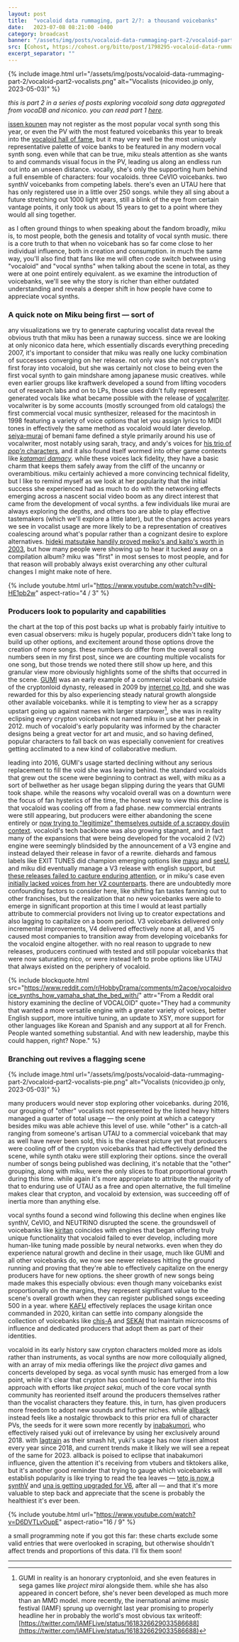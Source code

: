 ```yaml
---
layout: post
title:  "vocaloid data rummaging, part 2/?: a thousand voicebanks"
date:   2023-07-08 08:21:00 -0400
category: broadcast
banner: "/assets/img/posts/vocaloid-data-rummaging-part-2/vocaloid-part2-vocalists.png"
src: [Cohost, https://cohost.org/bitto/post/1798295-vocaloid-data-rummag]
excerpt_separator: ""
---
```


{% include image.html url="/assets/img/posts/vocaloid-data-rummaging-part-2/vocaloid-part2-vocalists.png" alt="Vocalists (nicovideo.jp only, 2023-05-03)" %}

*this is part 2 in a series of posts exploring vocaloid song data aggregated from vocaDB and niconico. you can read part 1 [here](/2023/05/10/vocaloid-data-rummaging-part-1).*

[issen kounen](https://vocadb.net/S/483406) may not register as the most popular vocal synth song this year, or even the PV with the most featured voicebanks this year to break into the [vocaloid hall of fame](https://dic.nicovideo.jp/a/vocaloid%E6%AE%BF%E5%A0%82%E5%85%A5%E3%82%8A), but it may very well be the most uniquely representative palette of voice banks to be featured in any modern vocal synth song. even while that can be true, miku steals attention as she wants to and commands visual focus in the PV, leading us along an endless run out into an unseen distance. vocally, she's only the supporting hum behind a full ensemble of characters: four vocaloids. three CeVIO voicebanks. two synthV voicebanks from competing labels. there's even an UTAU here that has only registered use in a little over 250 songs. while they all sing about a future stretching out 1000 light years, still a blink of the eye from certain vantage points, it only took us about 15 years to get to a point where they would all sing together.

as I often ground things to when speaking about the fandom broadly, miku is, to most people, both the genesis and totality of vocal synth music. there is a core truth to that when no voicebank has so far come close to her individual influence, both in creation and consumption. in much the same way, you'll also find that fans like me will often code switch between using "vocaloid" and "vocal synths" when talking about the scene in total, as they were at one point entirely equivalent. as we examine the introduction of voicebanks, we'll see why the story is richer than either outdated understanding and reveals a deeper shift in how people have come to appreciate vocal synths. 

### A quick note on Miku being first — sort of

any visualizations we try to generate capturing vocalist data reveal the obvious truth that miku has been a runaway success. since we are looking at only niconico data here, which essentially discards everything preceding 2007, it's important to consider that miku was really one lucky combination of successes converging on her release. not only was she not crypton's first foray into vocaloid, but she was certainly not close to being even the first vocal synth to gain mindshare among japanese music creatives. while even earlier groups like kraftwerk developed a sound from lifting vocoders out of research labs and on to LPs, those uses didn't fully represent generated vocals like what became possible with the release of [vocalwriter](https://www.macintoshrepository.org/2230-vocalwriter). vocalwriter is by some accounts (mostly scrounged from old catalogs) the first commercial vocal music synthesizer, released for the macintosh in 1998 featuring a variety of voice options that let you assign lyrics to MIDI tones in effectively the same method as vocaloid would later develop. [seiya-murai](https://remywiki.com/Kiyoshi_Murai) of bemani fame defined a style primarily around his use of vocalwriter, most notably using sarah, tracy, and andy's voices for [his trio of *pop'n* characters](https://vocadb.net/T/9332/aiunits), and it also found itself wormed into other game contexts like [*katamari damacy*](https://www.youtube.com/watch?v=XOsdLrYg66I). while these voices lack fidelity, they have a basic charm that keeps them safely away from the cliff of the uncanny or overambitious. miku certainly achieved a more convincing technical fidelity, but I like to remind myself as we look at her popularity that the initial success she experienced had as much to do with the networking effects emerging across a nascent social video boom as any direct interest that came from the development of vocal synths. a few individuals like murai are always exploring the depths, and others too are able to play effective tastemakers (which we'll explore a little later), but the changes across years we see in vocalist usage are more likely to be a representation of creatives coalescing around what's popular rather than a cognizant desire to explore alternatives. [hideki matsutake handily proved meiko's and kaito's worth in 2003](https://www.youtube.com/watch?v=NW-lqdlm_R0), but how many people were showing up to hear it tucked away on a compilation album? miku was "first" in most senses to most people, and for that reason will probably always exist overarching any other cultural changes I might make note of here.

{% include youtube.html url="https://www.youtube.com/watch?v=dlN-HE1pb2w" aspect-ratio="4 / 3" %}

### Producers look to popularity and capabilities

the chart at the top of this post backs up what is probably fairly intuitive to even casual observers: miku is hugely popular, producers didn't take long to build up other options, and excitement around those options drove the creation of more songs. these numbers do differ from the overall song numbers seen in my first post, since we are counting multiple vocalists for one song, but those trends we noted there still show up here, and this granular view more obviously highlights some of the shifts that occurred in the scene. [GUMI](https://vocadb.net/Ar/3) was an early example of a commercial voicebank outside of the cryptonloid dynasty, released in 2009 by [internet co ltd](https://internetmusicsoft.com/), and she was rewarded for this by also experiencing steady natural growth alongside other available voicebanks. while it is tempting to view her as a scrappy upstart going up against names with larger starpower[^1], she was in reality eclipsing every crypton voicebank not named miku in use at her peak in 2012. much of vocaloid's early popularity was informed by the character designs being a great vector for art and music, and so having defined, popular characters to fall back on was especially convenient for creatives getting acclimated to a new kind of collaborative medium. 

leading into 2016, GUMI's usage started declining without any serious replacement to fill the void she was leaving behind. the standard vocaloids that grew out the scene were beginning to contract as well, with miku as a sort of bellwether as her usage began slipping during the years that GUMI took shape. while the reasons why vocaloid overall was on a downturn were the focus of fan hysterics of the time, the honest way to view this decline is that vocaloid was cooling off from a fad phase. new commercial entrants were still appearing, but producers were either abandoning the scene entirely or [now trying to "legitimize" themselves outside of a scrappy doujin context](https://vgperson.com/vocalinterview.php?view=hachiryonatalie). vocaloid's tech backbone was also growing stagnant, and in fact many of the expansions that were being developed for the vocaloid 2 (V2) engine were seemingly blindsided by the announcement of a V3 engine and instead delayed their release in favor of a rewrite. diehards and famous labels like EXIT TUNES did champion emerging options like [mayu](https://vocadb.net/Ar/1766) and [seeU](https://vocadb.net/Ar/193), and miku did eventually manage a V3 release with english support, but [these releases failed to capture enduring attention](https://web.archive.org/web/20150406221221/https://ch.nicovideo.jp/kadotanimitsuru/blomaga/ar699704), or in miku's case even [initially lacked voices from her V2 counterparts](https://vocaloid.fandom.com/wiki/Hatsune_Miku_V3_-_Light_and_Vivid). there are undoubtedly more confounding factors to consider here, like shifting fan tastes fanning out to other franchises, but the realization that no new voicebanks were able to emerge in significant proportion at this time I would at least partially attribute to commercial providers not living up to creator expectations and also lagging to capitalize on a boom period. V3 voicebanks delivered only incremental improvements, V4 delivered effectively none at all, and V5 caused most companies to transition away from developing voicebanks for the vocaloid engine altogether. with no real reason to upgrade to new releases, producers continued with tested and still popular voicebanks that were now saturating nico, or were instead left to probe options like UTAU that always existed on the periphery of vocaloid.

{% include blockquote.html src="https://www.reddit.com/r/HobbyDrama/comments/m2acoe/vocaloidvoice_synths_how_yamaha_shat_the_bed_with/" attr="From a Reddit oral history examining the decline of VOCALOID" quote="They had a community that wanted a more versatile engine with a greater variety of voices, better English support, more intuitive tuning, an update to XSY, more support for other languages like Korean and Spanish and any support at all for French. People wanted something substantial. And with new leadership, maybe this could happen, right? Nope." %}

### Branching out revives a flagging scene

{% include image.html url="/assets/img/posts/vocaloid-data-rummaging-part-2/vocaloid-part2-vocalists-pie.png" alt="Vocalists (nicovideo.jp only, 2023-05-03)" %}

many producers would never stop exploring other voicebanks. during 2016, our grouping of "other" vocalists not represented by the listed heavy hitters managed a quarter of total usage — the only point at which a category besides miku was able achieve this level of use. while "other" is a catch-all ranging from someone's artisan UTAU to a commercial voicebank that may as well have never been sold, this is the clearest picture yet that producers were cooling off of the crypton voicebanks that had effectively defined the scene, while synth otaku were still exploring their options. since the overall number of songs being published was declining, it's notable that the "other" grouping, along with miku, were the only slices to float proportional growth during this time. while again it's more appropriate to attribute the majority of that to enduring use of UTAU as a free and open alternative, the full timeline makes clear that crypton, and vocaloid by extension, was succeeding off of inertia more than anything else.

vocal synths found a second wind following this decline when engines like synthV, CeVIO, and NEUTRINO disrupted the scene. the groundswell of voicebanks like [kiritan](https://vocadb.net/Ar/79466) coincides with engines that began offering truly unique functionality that vocaloid failed to ever develop, including more human-like tuning made possible by neural networks. even when they do experience natural growth and decline in their usage, much like GUMI and all other voicebanks do, we now see newer releases hitting the ground running and proving that they're able to effectively capitalize on the energy producers have for new options. the sheer growth of new songs being made makes this especially obvious: even though many voicebanks exist proportionally on the margins, they represent significant value to the scene's overall growth when they can register published songs exceeding 500 in a year. where [KAFU](https://vocadb.net/Ar/83928) effectively replaces the usage kiritan once commanded in 2020, kiritan can settle into company alongside the collection of voicebanks like [chis-A](https://vocadb.net/Ar/99757) and [SEKAI](https://vocadb.net/Ar/99953) that maintain microcosms of influence and dedicated producers that adopt them as part of their identities.

vocaloid in its early history saw crypton characters molded more as idols rather than instruments, as vocal synths are now more colloquially aligned, with an array of mix media offerings like the *project diva* games and concerts developed by sega. as vocal synth music has emerged from a low point, while it's clear that crypton has continued to lean further into this approach with efforts like *project sekai*, much of the core vocal synth community has reoriented itself around the producers themselves rather than the vocalist characters they feature. this, in turn, has given producers more freedom to adopt new sounds and further niches. while [allback](https://vocadb.net/S/482572) instead feels like a nostalgic throwback to this prior era full of character PVs, the seeds for it were sown more recently by [inabakumori](https://vocadb.net/Ar/46824), who effectively raised yuki out of irrelevance by using her exclusively around 2018. with [lagtrain](https://vocadb.net/S/288238) as their smash hit, yuki's usage has now risen almost every year since 2018, and current trends make it likely we will see a repeat of the same for 2023. allback is poised to eclipse that inabakumori influence, given the attention it's receiving from vtubers and tiktokers alike, but it's another good reminder that trying to gauge which voicebanks will establish popularity is like trying to read the tea leaves — [teto is now a synthV](https://kasaneteto.jp/sv/) and [una is getting upgraded for V6](https://twitter.com/otomachiuna/status/1661279508933279744), after all — and that it's more valuable to step back and appreciate that the scene is probably the healthiest it's ever been.

{% include youtube.html url="https://www.youtube.com/watch?v=D6DVTLvOupE" aspect-ratio="16 / 9" %}

<div class="post-note">a small programming note if you got this far: these charts exclude some valid entries that were overlooked in scraping, but otherwise shouldn't affect trends and proportions of this data. I'll fix them soon!</div>

---

[^1]: GUMI in reality is an honorary cryptonloid, and she even features in sega games like *project mirai* alongside them. while she has also appeared in concert before, she's never been developed as much more than an MMD model. more recently, the inernational anime music festival (IAMF) sprung up overnight last year promising to properly headline her in probably the world's most obvious tax writeoff: [https://twitter.com/IAMFLive/status/1618326629033586688](https://twitter.com/IAMFLive/status/1618326629033586688)